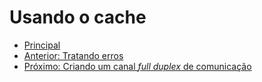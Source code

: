 # Usando o cache

* [Principal](./README.md)
* [Anterior: Tratando erros](./caso-de-uso-09-tratando-erros.md)
* [Próximo: Criando um canal _full duplex_ de comunicação](./caso-de-uso-11-criando-um-canal-full-duplex-de-comunicacao.md)